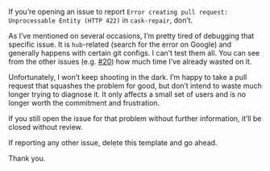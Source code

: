 If you’re opening an issue to report `Error creating pull request: Unprocessable Entity (HTTP 422)` in `cask-repair`, don’t.

As I’ve mentioned on several occasions, I’m pretty tired of debugging that specific issue. It is `hub`-related (search for the error on Google) and generally happens with certain git configs. I can’t test them all. You can see from the other issues (e.g. [#20](https://github.com/vitorgalvao/tiny-scripts/issues/20)) how much time I’ve already wasted on it.

Unfortunately, I won’t keep shooting in the dark. I’m happy to take a pull request that squashes the problem for good, but don’t intend to waste much longer trying to diagnose it. It only affects a small set of users and is no longer worth the commitment and frustration.

If you still open the issue for that problem without further information, it’ll be closed without review.

If reporting any other issue, delete this template and go ahead.

Thank you.
